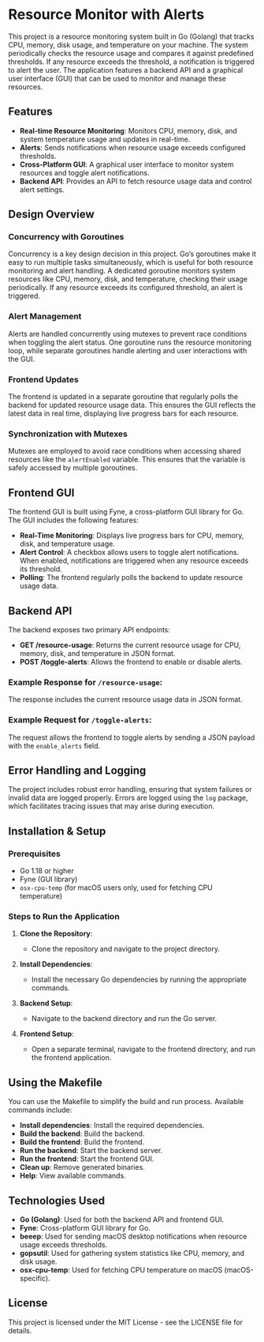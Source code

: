 # Resource Monitor with Alerts

This project is a resource monitoring system built in Go (Golang) that tracks CPU, memory, disk usage, and temperature on your machine. The system periodically checks the resource usage and compares it against predefined thresholds. If any resource exceeds the threshold, a notification is triggered to alert the user. The application features a backend API and a graphical user interface (GUI) that can be used to monitor and manage these resources.

## Features

- **Real-time Resource Monitoring**: Monitors CPU, memory, disk, and system temperature usage and updates in real-time.
- **Alerts**: Sends notifications when resource usage exceeds configured thresholds.
- **Cross-Platform GUI**: A graphical user interface to monitor system resources and toggle alert notifications.
- **Backend API**: Provides an API to fetch resource usage data and control alert settings.

## Design Overview

### Concurrency with Goroutines

Concurrency is a key design decision in this project. Go’s goroutines make it easy to run multiple tasks simultaneously, which is useful for both resource monitoring and alert handling. A dedicated goroutine monitors system resources like CPU, memory, disk, and temperature, checking their usage periodically. If any resource exceeds its configured threshold, an alert is triggered.

### Alert Management

Alerts are handled concurrently using mutexes to prevent race conditions when toggling the alert status. One goroutine runs the resource monitoring loop, while separate goroutines handle alerting and user interactions with the GUI.

### Frontend Updates

The frontend is updated in a separate goroutine that regularly polls the backend for updated resource usage data. This ensures the GUI reflects the latest data in real time, displaying live progress bars for each resource.

### Synchronization with Mutexes

Mutexes are employed to avoid race conditions when accessing shared resources like the `alertEnabled` variable. This ensures that the variable is safely accessed by multiple goroutines.

## Frontend GUI

The frontend GUI is built using Fyne, a cross-platform GUI library for Go. The GUI includes the following features:

- **Real-Time Monitoring**: Displays live progress bars for CPU, memory, disk, and temperature usage.
- **Alert Control**: A checkbox allows users to toggle alert notifications. When enabled, notifications are triggered when any resource exceeds its threshold.
- **Polling**: The frontend regularly polls the backend to update resource usage data.

## Backend API

The backend exposes two primary API endpoints:

- **GET /resource-usage**: Returns the current resource usage for CPU, memory, disk, and temperature in JSON format.
- **POST /toggle-alerts**: Allows the frontend to enable or disable alerts.

### Example Response for `/resource-usage`:
The response includes the current resource usage data in JSON format.

### Example Request for `/toggle-alerts`:
The request allows the frontend to toggle alerts by sending a JSON payload with the `enable_alerts` field.

## Error Handling and Logging

The project includes robust error handling, ensuring that system failures or invalid data are logged properly. Errors are logged using the `log` package, which facilitates tracing issues that may arise during execution.

## Installation & Setup

### Prerequisites

- Go 1.18 or higher
- Fyne (GUI library)
- `osx-cpu-temp` (for macOS users only, used for fetching CPU temperature)

### Steps to Run the Application

1. **Clone the Repository**:
    - Clone the repository and navigate to the project directory.

2. **Install Dependencies**:
    - Install the necessary Go dependencies by running the appropriate commands.

3. **Backend Setup**:
    - Navigate to the backend directory and run the Go server.

4. **Frontend Setup**:
    - Open a separate terminal, navigate to the frontend directory, and run the frontend application.

## Using the Makefile

You can use the Makefile to simplify the build and run process. Available commands include:

- **Install dependencies**: Install the required dependencies.
- **Build the backend**: Build the backend.
- **Build the frontend**: Build the frontend.
- **Run the backend**: Start the backend server.
- **Run the frontend**: Start the frontend GUI.
- **Clean up**: Remove generated binaries.
- **Help**: View available commands.

## Technologies Used

- **Go (Golang)**: Used for both the backend API and frontend GUI.
- **Fyne**: Cross-platform GUI library for Go.
- **beeep**: Used for sending macOS desktop notifications when resource usage exceeds thresholds.
- **gopsutil**: Used for gathering system statistics like CPU, memory, and disk usage.
- **osx-cpu-temp**: Used for fetching CPU temperature on macOS (macOS-specific).

## License

This project is licensed under the MIT License - see the LICENSE file for details.

